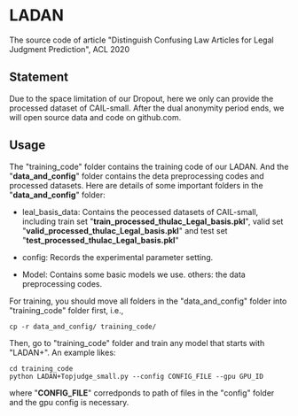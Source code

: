 # LADAN
The source code of article "Distinguish Confusing Law Articles for Legal Judgment Prediction", ACL 2020

## Statement
Due to the space limitation of our Dropout, here we only can provide the processed dataset of CAIL-small. After the dual anonymity period ends, we will open source data and code on github.com.

## Usage
The "training_code" folder contains the training code of our LADAN. And the "__data_and_config__" folder contains the deta preprocessing codes and processed datasets. 
Here are details of some important folders in the "__data_and_config__" folder:
	
* leal_basis_data: Contains the peocessed datasets of CAIL-small, including train set "__train_processed_thulac_Legal_basis.pkl__", valid set "__valid_processed_thulac_Legal_basis.pkl__" and test set "__test_processed_thulac_Legal_basis.pkl__"

* config: Records the experimental parameter setting.
* Model: Contains some basic models we use.
others: the data preprocessing codes.
	
For training, you should move all folders in the "data_and_config" folder into "training_code" folder first, i.e.,
		
	cp -r data_and_config/ training_code/
		
Then, go to "training_code" folder and train any model that starts with "LADAN+". An example likes:
		
	cd training_code
	python LADAN+Topjudge_small.py --config CONFIG_FILE --gpu GPU_ID
		
where "__CONFIG_FILE__" corredponds to path of files in the "config" folder and the gpu config is necessary.
